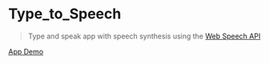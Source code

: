 # Type_to_Speech

> Type and speak app with speech synthesis using the [Web Speech API](https://developer.mozilla.org/en-US/docs/Web/API/Web_Speech_API)

[App Demo](https://Ali97hz.github.io/text_to_speech)
